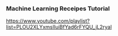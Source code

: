 ### Machine Learning Receipes Tutorial
https://www.youtube.com/playlist?list=PLOU2XLYxmsIIuiBfYad6rFYQU_jL2ryal
